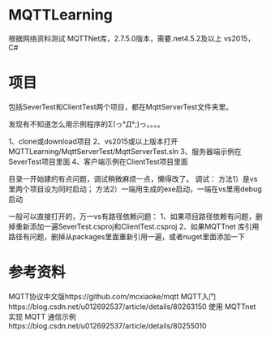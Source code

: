 # MQTTLearning
根据网络资料测试
MQTTNet库，2.7.5.0版本，需要.net4.5.2及以上
vs2015，C#

# 项目
包括SeverTest和ClientTest两个项目，都在MqttServerTest文件夹里。

发现有不知道怎么用示例程序的Σ(っ°Д°;)っ。。。。

1、clone或download项目
2、vs2015或以上版本打开MQTTLearning/MqttServerTest/MqttServerTest.sln
3、服务器端示例在SeverTest项目里面
4、客户端示例在ClientTest项目里面

目录一开始建的有点问题，调试稍微麻烦一点，懒得改了。
调试：
方法1）是vs里两个项目设为同时启动；
方法2）一端用生成的exe启动，一端在vs里用debug启动

一般可以直接打开的，万一vs有路径依赖问题：
1、如果项目路径依赖有问题，删掉重新添加一遍SeverTest.csproj和ClientTest.csproj
2、如果MQTTnet 库引用路径有问题，删掉从packages里面重新引用一遍，或者nuget里面添加一下

# 参考资料
MQTT协议中文版https://github.com/mcxiaoke/mqtt
MQTT入门https://blog.csdn.net/u012692537/article/details/80263150
使用 MQTTnet 实现 MQTT 通信示例https://blog.csdn.net/u012692537/article/details/80255010
